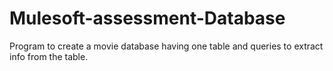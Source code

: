 # Mulesoft-assessment-Database
Program to create a movie database having one table and queries to extract info from the table.

